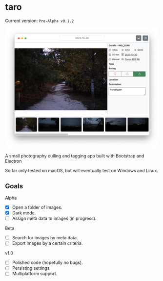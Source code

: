 # taro

Current version: `Pre-Alpha v0.1.2`

![](docs/screenshot-v0.1.2.png)

A small photography culling and tagging app built with Bootstrap and Electron

So far only tested on macOS, but will eventually test on Windows and Linux.

## Goals

Alpha
- [x] Open a folder of images.
- [x] Dark mode.
- [ ] Assign meta data to images (in progress).

Beta
- [ ] Search for images by meta data.
- [ ] Export images by a certain criteria.

v1.0
- [ ] Polished code (hopefully no bugs).
- [ ] Persisting settings.
- [ ] Multiplatform support.
